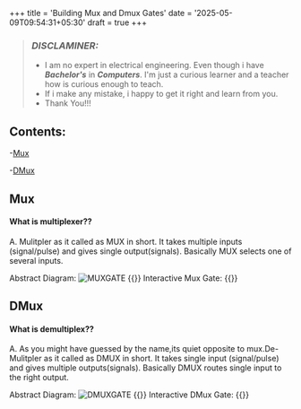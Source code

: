 +++
title = 'Building Mux and Dmux Gates'
date = '2025-05-09T09:54:31+05:30'
draft = true 
+++
> ### ***DISCLAMINER:***
> -  I am no expert in electrical engineering. Even though i have ***Bachelor's*** in ***Computers***. I'm just a curious learner and a teacher how is curious enough to teach.
> - If i make any mistake, i happy to get it right and learn from you.
> - Thank You!!!

## Contents:
-[Mux](#mux)

-[DMux](#dmux)

## Mux
#### What is multiplexer??
A. Mulitpler as it called as MUX in short. It takes multiple inputs (signal/pulse) and gives single output(signals). 
 Basically MUX selects one of several inputs.

Abstract Diagram:
![MUXGATE](/itsmaniblog/images/Gates/Mux_Gate.svg)
{{<MuxGate>}}
Interactive Mux Gate:
{{</MuxGate>}}

## DMux
#### What is demultiplex??
A. As you might have guessed by the name,its quiet opposite to mux.De-Mulitpler as it called as DMUX in short. It takes single input (signal/pulse) and gives multiple outputs(signals). 
 Basically DMUX routes single input to the right output.

Abstract Diagram:
![DMUXGATE](/itsmaniblog/images/Gates/DMux_Gate.svg)
{{<DMuxGate>}}
Interactive DMux Gate:
{{</DMuxGate>}}